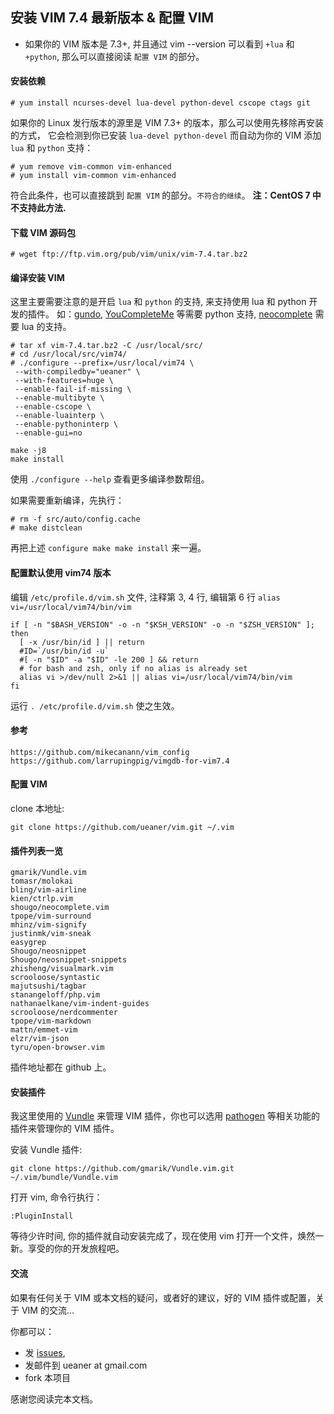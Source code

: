 ## 安装 VIM 7.4 最新版本 & 配置 VIM

* 如果你的 VIM 版本是 7.3+, 并且通过 vim --version 可以看到 `+lua` 和 `+python`, 
那么可以直接阅读 `配置 VIM` 的部分。

#### 安装依赖

    # yum install ncurses-devel lua-devel python-devel cscope ctags git

如果你的 Linux 发行版本的源里是 VIM 7.3+ 的版本，那么可以使用先移除再安装的方式，
它会检测到你已安装 `lua-devel python-devel` 而自动为你的 VIM 添加 `lua` 和 `python` 支持：

    # yum remove vim-common vim-enhanced
    # yum install vim-common vim-enhanced

符合此条件，也可以直接跳到 `配置 VIM` 的部分。`不符合的继续`。
__注：CentOS 7 中不支持此方法.__

#### 下载 VIM 源码包

    # wget ftp://ftp.vim.org/pub/vim/unix/vim-7.4.tar.bz2

#### 编译安装 VIM

这里主要需要注意的是开启 `lua` 和 `python` 的支持, 来支持使用 lua 和 python 开发的插件。
如：[gundo], [YouCompleteMe] 等需要 python 支持, [neocomplete] 需要 lua 的支持。

    # tar xf vim-7.4.tar.bz2 -C /usr/local/src/
    # cd /usr/local/src/vim74/
    # ./configure --prefix=/usr/local/vim74 \
     --with-compiledby="ueaner" \
     --with-features=huge \
     --enable-fail-if-missing \
     --enable-multibyte \
     --enable-cscope \
     --enable-luainterp \
     --enable-pythoninterp \
     --enable-gui=no

    make -j8
    make install

使用 `./configure --help` 查看更多编译参数帮组。

如果需要重新编译，先执行：

    # rm -f src/auto/config.cache
    # make distclean

再把上述 `configure make make install` 来一遍。

#### 配置默认使用 vim74 版本

编辑 `/etc/profile.d/vim.sh` 文件, 注释第 3, 4 行, 编辑第 6 行 `alias vi=/usr/local/vim74/bin/vim`

    if [ -n "$BASH_VERSION" -o -n "$KSH_VERSION" -o -n "$ZSH_VERSION" ]; then
      [ -x /usr/bin/id ] || return
      #ID=`/usr/bin/id -u`
      #[ -n "$ID" -a "$ID" -le 200 ] && return
      # for bash and zsh, only if no alias is already set
      alias vi >/dev/null 2>&1 || alias vi=/usr/local/vim74/bin/vim
    fi

运行 `. /etc/profile.d/vim.sh` 使之生效。

#### 参考

    https://github.com/mikecanann/vim_config
    https://github.com/larrupingpig/vimgdb-for-vim7.4

#### 配置 VIM

clone 本地址:

    git clone https://github.com/ueaner/vim.git ~/.vim

#### 插件列表一览

    gmarik/Vundle.vim
    tomasr/molokai
    bling/vim-airline
    kien/ctrlp.vim
    shougo/neocomplete.vim
    tpope/vim-surround
    mhinz/vim-signify
    justinmk/vim-sneak
    easygrep
    Shougo/neosnippet
    Shougo/neosnippet-snippets
    zhisheng/visualmark.vim
    scrooloose/syntastic
    majutsushi/tagbar
    stanangeloff/php.vim
    nathanaelkane/vim-indent-guides
    scrooloose/nerdcommenter
    tpope/vim-markdown
    mattn/emmet-vim
    elzr/vim-json
    tyru/open-browser.vim

插件地址都在 github 上。

#### 安装插件

我这里使用的 [Vundle] 来管理 VIM 插件，你也可以选用 [pathogen] 等相关功能的插件来管理你的 VIM 插件。

安装 Vundle 插件:

    git clone https://github.com/gmarik/Vundle.vim.git ~/.vim/bundle/Vundle.vim

打开 vim, 命令行执行：

    :PluginInstall

等待少许时间, 你的插件就自动安装完成了，现在使用 vim 打开一个文件，焕然一新。享受的你的开发旅程吧。

#### 交流

如果有任何关于 VIM 或本文档的疑问，或者好的建议，好的 VIM 插件或配置，关于 VIM 的交流...

你都可以：

* 发 [issues],
* 发邮件到 ueaner at gmail.com
* fork 本项目

感谢您阅读完本文档。

[gundo]: https://github.com/sjl/gundo.vim
[YouCompleteMe]: https://github.com/Valloric/YouCompleteMe
[neocomplete]: https://github.com/Shougo/neocomplete.vim
[pathogen]: http://github.com/tpope/vim-pathogen
[Vundle]: https://github.com/gmarik/Vundle.vim
[issues]: https://github.com/ueaner/vim/issues
